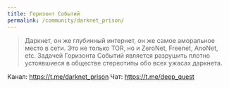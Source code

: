 ```yaml
---
title: Горизонт Событий
permalink: /community/darknet_prison/
---
```


> Даркнет, он же глубинный интернет, он же самое аморальное место в сети. Это не только TOR, но и ZeroNet, Freenet, AnoNet, etc. Задачей Горизонта Событий является разрушить плотно устоявшиеся в обществе стереотипы обо всех ужасах даркнета.

Канал: <https://t.me/darknet_prison>
Чат: <https://t.me/deep_quest>